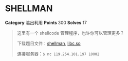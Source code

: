 # SHELLMAN

**Category** 溢出利用
**Points** 300
**Solves** 17

> 这里有一个 shellcode 管理程序，也许你可以管理更多？
> 
> 下载题目文件：[shellman](shellman.b400c663a0ca53f1f6c6fcbf60defa8d), [libc.so](libc.so.6.x86_64.3f6aaa980b58f7c7590dee12d731e099)
> 
> 连接服务器：`$ nc 119.254.101.197 10002`